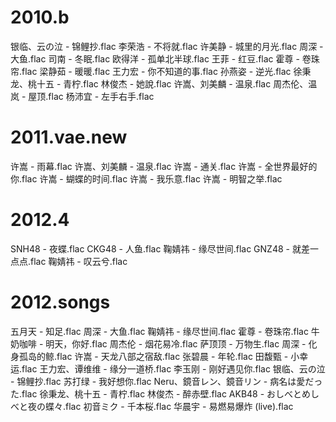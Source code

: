 # 2010.b

银临、云の泣 - 锦鲤抄.flac
李荣浩 - 不将就.flac
许美静 - 城里的月光.flac
周深 - 大鱼.flac
司南 - 冬眠.flac
欧得洋 - 孤单北半球.flac
王菲 - 红豆.flac
霍尊 - 卷珠帘.flac
梁静茹 - 暖暖.flac
王力宏 - 你不知道的事.flac
孙燕姿 - 逆光.flac
徐秉龙、桃十五 - 青柠.flac
林俊杰 - 她說.flac
许嵩、刘美麟 - 温泉.flac
周杰伦、温岚 - 屋顶.flac
杨沛宜 - 左手右手.flac

# 2011.vae.new

许嵩 - 雨幕.flac
许嵩、刘美麟 - 温泉.flac
许嵩 - 通关.flac
许嵩 - 全世界最好的你.flac
许嵩 - 蝴蝶的时间.flac
许嵩 - 我乐意.flac
许嵩 - 明智之举.flac

# 2012.4

SNH48 - 夜蝶.flac
CKG48 - 人鱼.flac
鞠婧祎 - 缘尽世间.flac
GNZ48 - 就差一点点.flac
鞠婧祎 - 叹云兮.flac

# 2012.songs

五月天 - 知足.flac
周深 - 大鱼.flac
鞠婧祎 - 缘尽世间.flac
霍尊 - 卷珠帘.flac
牛奶咖啡 - 明天，你好.flac
周杰伦 - 烟花易冷.flac
萨顶顶 - 万物生.flac
周深 - 化身孤岛的鲸.flac
许嵩 - 天龙八部之宿敌.flac
张碧晨 - 年轮.flac
田馥甄 - 小幸运.flac
王力宏、谭维维 - 缘分一道桥.flac
李玉刚 - 刚好遇见你.flac
银临、云の泣 - 锦鲤抄.flac
苏打绿 - 我好想你.flac
Neru、鏡音レン、鏡音リン - 病名は愛だった.flac
徐秉龙、桃十五 - 青柠.flac
林俊杰 - 醉赤壁.flac
AKB48 - おしべとめしべと夜の蝶々.flac
初音ミク - 千本桜.flac
华晨宇 - 易燃易爆炸 (live).flac